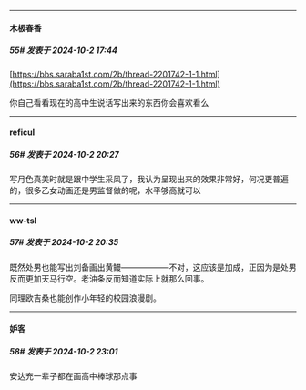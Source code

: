 ﻿
*****

####  木板春香  
##### 55#       发表于 2024-10-2 17:44

[https://bbs.saraba1st.com/2b/thread-2201742-1-1.html](https://bbs.saraba1st.com/2b/thread-2201742-1-1.html)

你自己看看现在的高中生说话写出来的东西你会喜欢看么


*****

####  reficul  
##### 56#       发表于 2024-10-2 20:27

写月色真美时就是跟中学生采风了，我认为呈现出来的效果非常好，何况更普遍的，很多乙女动画还是男监督做的呢，水平够高就可以


*****

####  ww-tsl  
##### 57#       发表于 2024-10-2 20:35

既然处男也能写出刘备画出黄鳗——————不对，这应该是加成，正因为是处男反而更加天马行空。老油条反而知道实际上就那么回事。

同理欧吉桑也能创作小年轻的校园浪漫剧。


*****

####  妒客  
##### 58#       发表于 2024-10-2 23:01

安达充一辈子都在画高中棒球那点事

